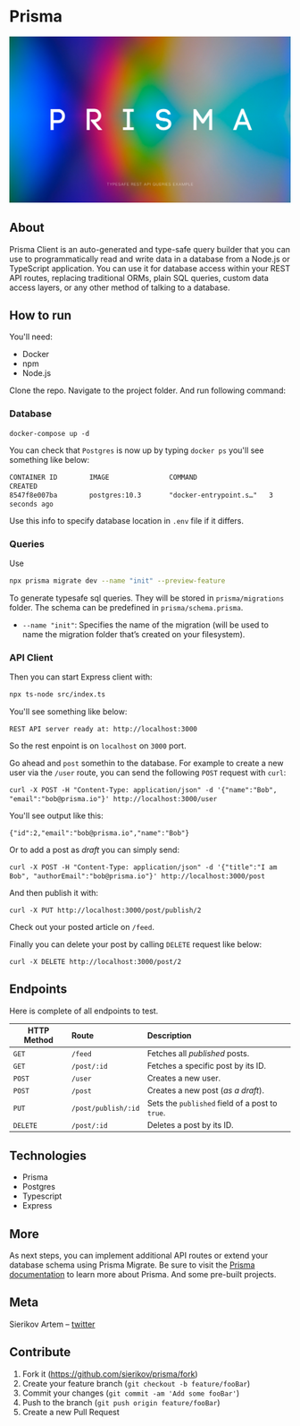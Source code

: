 # Prisma

![Prisma poster](public/poster.png)

## About

Prisma Client is an auto-generated and type-safe query builder that you
can use to programmatically read and write data in a database from a
Node.js or TypeScript application. You can use it for database
access within your REST API routes, replacing traditional ORMs, plain
SQL queries, custom data access layers, or any other method of talking
to a database.

## How to run

You'll need:

- Docker
- npm
- Node.js

Clone the repo. Navigate to the project folder. And run following command:

### Database

```docker
docker-compose up -d
```

You can check that `Postgres` is now up by typing `docker ps` you'll see
something like below:

```text
CONTAINER ID        IMAGE               COMMAND                  CREATED
8547f8e007ba        postgres:10.3       "docker-entrypoint.s…"   3 seconds ago 
```

Use this info to specify database location in `.env` file if it differs.

### Queries

Use

```bash
npx prisma migrate dev --name "init" --preview-feature
```

To generate typesafe sql queries. They will be stored in `prisma/migrations` folder.
The schema can be predefined in `prisma/schema.prisma`.

- `--name "init"`: Specifies the name of the migration (will be used to name the migration folder that’s created on your filesystem).

### API Client

Then you can start Express client with:

```bash
npx ts-node src/index.ts
```

You'll see something like below:

```text
REST API server ready at: http://localhost:3000
```

So the rest enpoint is on `localhost` on `3000` port.

Go ahead and `post` somethin to the database. For example to create a new user via the `/user` route, you can send the following `POST` request with `curl`:

```curl
curl -X POST -H "Content-Type: application/json" -d '{"name":"Bob", "email":"bob@prisma.io"}' http://localhost:3000/user
```

You'll see output like this:

```text
{"id":2,"email":"bob@prisma.io","name":"Bob"}
```

Or to add a post as *draft* you can simply send:

```curl
curl -X POST -H "Content-Type: application/json" -d '{"title":"I am Bob", "authorEmail":"bob@prisma.io"}' http://localhost:3000/post
```

And then publish it with:

```curl
curl -X PUT http://localhost:3000/post/publish/2
```

Check out your posted article on `/feed`.

Finally you can delete your post by calling `DELETE` request like below:

```curl
curl -X DELETE http://localhost:3000/post/2
```

## Endpoints

Here is complete of all endpoints to test.

| HTTP Method   | Route               | Description                                     |
| ------------- |:------------------- | :---------------------------------------------- |
| `GET`         | `/feed`             | Fetches all *published* posts.                  |
| `GET`         | `/post/:id`         | Fetches a specific post by its ID.              |
| `POST`        | `/user`             | Creates a new user.                             |
| `POST`        | `/post`             | Creates a new post (*as a draft*).              |
| `PUT`         | `/post/publish/:id` | Sets the `published` field of a post to `true`. |
| `DELETE`      | `/post/:id`         | Deletes a post by its ID.                       |

## Technologies

- Prisma
- Postgres
- Typescript
- Express

## More

As next steps, you can implement additional API routes or extend your database schema using
Prisma Migrate. Be sure to visit the [Prisma documentation](https://www.prisma.io/docs)
to learn more about Prisma. And some pre-built projects.

## Meta

Sierikov Artem – [twitter](https://twitter.com/sierikov_)

## Contribute

1. Fork it (<https://github.com/sierikov/prisma/fork>)
1. Create your feature branch (`git checkout -b feature/fooBar`)
1. Commit your changes (`git commit -am 'Add some fooBar'`)
1. Push to the branch (`git push origin feature/fooBar`)
1. Create a new Pull Request
